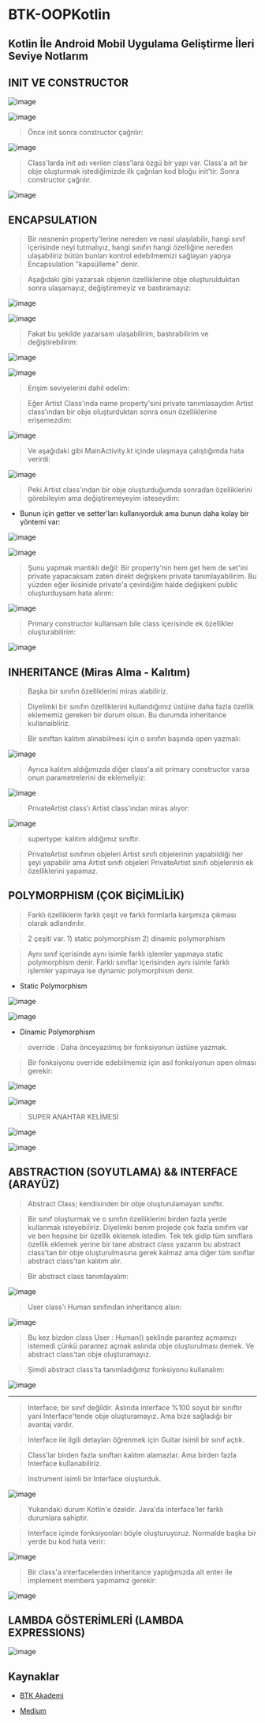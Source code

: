 # BTK-OOPKotlin

## Kotlin İle Android Mobil Uygulama Geliştirme İleri Seviye Notlarım

## INIT VE CONSTRUCTOR

![image](https://user-images.githubusercontent.com/109730490/184338569-33b8d6c4-7362-4980-8ff4-f1ada287d037.png)

![image](https://user-images.githubusercontent.com/109730490/184339362-fc9fd85c-7a7d-4731-a75f-1d788ebebf99.png)

> Önce init sonra constructor çağrılır:

![image](https://user-images.githubusercontent.com/109730490/184339634-d7759005-a6b2-4a3e-bc34-67e52d6fca1c.png)

> Class'larda init adı verilen class'lara özgü bir yapı var. Class'a ait bir obje oluşturmak istediğimizde ilk çağrılan kod bloğu init'tir. Sonra constructor çağrılır.

![image](https://user-images.githubusercontent.com/109730490/184339879-fd8a6ec6-079b-4261-8f35-4017ee1ea359.png)

## ENCAPSULATION

> Bir nesnenin property'lerine nereden ve nasıl ulaşılabilir, hangi sınıf içerisinde neyi tutmalıyız, hangi sınıfın hangi özelliğine nereden ulaşabiliriz bütün bunları kontrol edebilmemizi sağlayan yapıya Encapsulation "kapsülleme" denir.

> Aşağıdaki gibi yazarsak objenin özelliklerine obje oluşturulduktan sonra ulaşamayız, değiştiremeyiz ve bastıramayız:

![image](https://user-images.githubusercontent.com/109730490/184341179-e8e5f1b1-1888-4d4c-b63a-b40c96153db9.png)

![image](https://user-images.githubusercontent.com/109730490/184341129-c48537e1-fccd-46b6-a9a8-d43051ce8ff9.png)

> Fakat bu şekilde yazarsam ulaşabilirim, bastırabilirim ve değiştirebilirim:

![image](https://user-images.githubusercontent.com/109730490/184341772-1cb98e6f-8ef9-4476-9ac8-02b24f573281.png)

![image](https://user-images.githubusercontent.com/109730490/184342452-124db18b-3ad0-41c7-bfec-45a3a7de0719.png)

> Erişim seviyelerini dahil edelim:

> Eğer Artist Class'ında name property'sini private tanımlasaydım Artist class'ından bir obje oluşturduktan sonra onun özelliklerine erişemezdim:

![image](https://user-images.githubusercontent.com/109730490/184342915-22613fe3-3daf-40a8-b7e8-14bcb1e7e1fa.png)

> Ve aşağıdaki gibi MainActivity.kt içinde ulaşmaya çalıştığımda hata verirdi:

![image](https://user-images.githubusercontent.com/109730490/184343048-87005fcd-d2a8-4f5c-8fbb-77b3cfa7071d.png)

> Peki Artist class'ından bir obje oluşturduğumda sonradan özelliklerini görebileyim ama değiştiremeyeyim isteseydim:

- Bunun için getter ve setter'ları kullanıyorduk ama bunun daha kolay bir yöntemi var:

![image](https://user-images.githubusercontent.com/109730490/184343611-53ba1b24-dc48-4c51-ae28-093a2dd3fe99.png)

![image](https://user-images.githubusercontent.com/109730490/184343671-93eeb4c6-3c80-4767-a84e-aa35893bbe44.png)

> Şunu yapmak mantıklı değil: Bir property'nin hem get hem de set'ini private yapacaksam zaten direkt değişkeni private tanımlayabilirim. Bu yüzden eğer ikisinide private'a çevirdiğim halde değişkeni public oluşturduysam hata alırım:

![image](https://user-images.githubusercontent.com/109730490/184344363-08c03b91-b7a1-41d8-9d56-e0f14eda396c.png)

> Primary constructor kullansam bile class içerisinde ek özellikler oluşturabilirim:

![image](https://user-images.githubusercontent.com/109730490/184344755-6d91e5fd-e0fd-482e-aff6-a66aa359bf7e.png)

## INHERITANCE (Miras Alma - Kalıtım)

> Başka bir sınıfın özelliklerini miras alabiliriz. 

> Diyelimki bir sınıfın özelliklerini kullandığımız üstüne daha fazla özellik eklememiz gereken bir durum olsun. Bu durumda inheritance kullanaibliriz.  

> Bir sınıftan kalıtım alınabilmesi için o sınıfın başında open yazmalı:

![image](https://user-images.githubusercontent.com/109730490/184348580-fd08edce-08e0-40a5-8ed2-b45ec49e3377.png)

> Ayrıca kalıtım aldığımızda diğer class'a ait primary constructor varsa onun parametrelerini de eklemeliyiz:

![image](https://user-images.githubusercontent.com/109730490/184348854-ae149190-47c1-429e-b9e8-b2a3e5f27291.png)

> PrivateArtist class'ı Artist class'ından miras alıyor:

![image](https://user-images.githubusercontent.com/109730490/184349004-bfce6ca7-8ab1-4b1f-b243-2762b3c24286.png)

> supertype: kalıtım aldığımız sınıftır.

> PrivateArtist sınıfının objeleri Artist sınıfı objelerinin yapabildiği her şeyi yapabilir ama Artist sınıfı objeleri PrivateArtist sınıfı objelerinin ek özelliklerini yapamaz. 

## POLYMORPHISM (ÇOK BİÇİMLİLİK)

> Farklı özelliklerin farklı çeşit ve farklı formlarla karşımıza çıkması olarak adlandırılır. 

> 2 çeşiti var. 1) static polymorphism 2) dinamic polymorphism

> Aynı sınıf içerisinde aynı isimle farklı işlemler yapmaya static polymorphism denir. Farklı sınıflar içerisinden aynı isimle farklı işlemler yapmaya ise dynamic polymorphism denir.

- Static Polymorphism

![image](https://user-images.githubusercontent.com/109730490/184354151-e97d49fc-dada-4d09-9433-0ab95f976364.png)

![image](https://user-images.githubusercontent.com/109730490/184354653-7559bd21-dc59-4a0a-820e-7ff9e5435ac4.png)

- Dinamic Polymorphism

> override : Daha önceyazılmış bir fonksiyonun üstüne yazmak. 

> Bir fonksiyonu override edebilmemiz için asıl fonksiyonun open olması gerekir:

![image](https://user-images.githubusercontent.com/109730490/184356164-3c914833-7197-4600-a53d-69fad5f42c24.png)

![image](https://user-images.githubusercontent.com/109730490/184356221-620457d3-517a-4aed-a25f-c80f65e1daa8.png)

> SUPER ANAHTAR KELİMESİ

![image](https://user-images.githubusercontent.com/109730490/184357275-88789b01-677c-422b-add5-3cd1dc265a34.png)

![image](https://user-images.githubusercontent.com/109730490/184357374-fc795a81-06ef-45fc-92ab-b398cb237120.png)

## ABSTRACTION (SOYUTLAMA) && INTERFACE (ARAYÜZ)

> Abstract Class; kendisinden bir obje oluşturulamayan sınıftır. 

> Bir sınıf oluşturmak ve o sınıfın özelliklerini birden fazla yerde kullanmak isteyebiliriz. Diyelimki benim projede çok fazla sınıfım var ve ben hepsine bir özellik eklemek istedim. Tek tek gidip tüm sınıflara özellik eklemek yerine bir tane abstract class yazarım bu abstract class'tan bir obje oluşturulmasına gerek kalmaz ama diğer tüm sınıflar abstract class'tan kalıtım alır. 

> Bir abstract class tanımlayalım:

![image](https://user-images.githubusercontent.com/109730490/184361105-8f45068d-dc60-492b-844d-335d50d2d71e.png)

> User class'ı Human sınıfından inheritance alsın:

![image](https://user-images.githubusercontent.com/109730490/184361188-6392bfec-afe3-4d3a-866c-45864ebb5790.png)

> Bu kez bizden class User : Human() şeklinde parantez açmamızı istemedi çünkü parantez açmak aslında obje oluşturulması demek. Ve abstract class'tan obje oluşturamayız.  

> Şimdi abstract class'ta tanımladığımız fonksiyonu kullanalım:

![image](https://user-images.githubusercontent.com/109730490/184361442-63eeff94-7295-4f36-a91b-d2e3d1815f08.png)

-------------

> Interface; bir sınıf değildir. Aslında interface %100 soyut bir sınıftır yani Interface'tende obje oluşturamayız. Ama bize sağladığı bir avantaj vardır.  

> Interface ile ilgili detayları öğrenmek için Guitar isimli bir sınıf açtık. 

> Class'lar birden fazla sınıftan kalıtım alamazlar. Ama birden fazla Interface kullanabiliriz. 

> Instrument isimli bir Interface oluşturduk.

![image](https://user-images.githubusercontent.com/109730490/184363822-2a983fd2-3dfd-4cac-b9fd-7f93c2f53bf8.png)

> Yukarıdaki durum Kotlin'e özeldir. Java'da interface'ler farklı durumlara sahiptir. 

> Interface içinde fonksiyonları böyle oluşturuyoruz. Normalde başka bir yerde bu kod hata verir:

![image](https://user-images.githubusercontent.com/109730490/184365043-046742d1-10bf-4438-b9da-a0b3b3d12efe.png)

> Bir class'a interfacelerden inheritance yaptığımızda alt enter ile implement members yapmamız gerekir:

![image](https://user-images.githubusercontent.com/109730490/184365541-7066295b-4039-4743-ad64-30fa29340c76.png)

## LAMBDA GÖSTERİMLERİ (LAMBDA EXPRESSIONS)

![image](https://user-images.githubusercontent.com/109730490/184368753-3590df13-1f22-4c1c-8208-ee1d7dfa5e7b.png)

## Kaynaklar

- [BTK Akademi](https://www.btkakademi.gov.tr/portal/course/kotlin-ile-android-mobil-uygulama-gelistirme-ileri-seviye-10359)

- [Medium](https://mebaysan.medium.com/kotlin-ve-nesne-tabanl%C4%B1-programlama-oop-29ab98b5f43d#)
